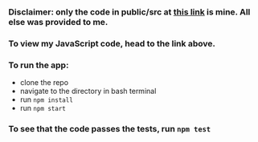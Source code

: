 ### Disclaimer: only the code in public/src at [this link](https://github.com/austinhjones3/project-local-library/tree/main/public/src) is mine. All else was provided to me.

### To view my JavaScript code, head to the link above.

### To run the app:

- clone the repo
- navigate to the directory in bash terminal
- run `npm install`
- run `npm start`

### To see that the code passes the tests, run `npm test`
